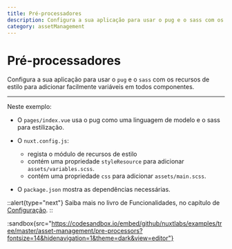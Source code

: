 ```yaml
---
title: Pré-processadores
description: Configura a sua aplicação para usar o pug e o sass com os recursos de estilo para adicionar facilmente variáveis em todos componentes.
category: assetManagement
---
```


# Pré-processadores

Configura a sua aplicação para usar o `pug` e o `sass` com os recursos de estilo para adicionar facilmente variáveis em todos componentes.

---

Neste exemplo:

- O `pages/index.vue` usa o pug como uma linguagem de modelo e o sass para estilização.

- O `nuxt.config.js`:

  - regista o módulo de recursos de estilo
  - contém uma propriedade `styleResource` para adicionar `assets/variables.scss`.
  - contém uma propriedade `css` para adicionar `assets/main.scss`.

- O `package.json` mostra as dependências necessárias.

::alert{type="next"}
Saiba mais no livro de Funcionalidades, no capítulo de [Configuração](/docs/features/configuration#pré-processadores). 
::

:sandbox{src="https://codesandbox.io/embed/github/nuxtlabs/examples/tree/master/asset-management/pre-processors?fontsize=14&hidenavigation=1&theme=dark&view=editor"}
